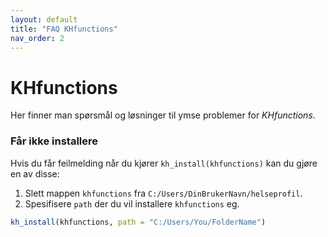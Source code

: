 ```yaml
---
layout: default
title: "FAQ KHfunctions"
nav_order: 2
---
```


# KHfunctions

Her finner man spørsmål og løsninger til ymse problemer for *KHfunctions*.

### Får ikke installere

Hvis du får feilmelding når du kjører `kh_install(khfunctions)` kan du gjøre en av disse:

1. Slett mappen `khfunctions` fra `C:/Users/DinBrukerNavn/helseprofil`.
2. Spesifisere `path` der du vil installere `khfunctions` eg.

```r
kh_install(khfunctions, path = "C:/Users/You/FolderName")
```


